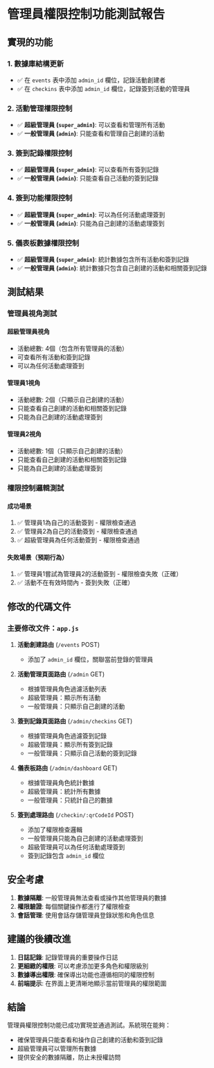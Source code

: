 # 管理員權限控制功能測試報告

## 實現的功能

### 1. 數據庫結構更新
- ✅ 在 `events` 表中添加 `admin_id` 欄位，記錄活動創建者
- ✅ 在 `checkins` 表中添加 `admin_id` 欄位，記錄簽到活動的管理員

### 2. 活動管理權限控制
- ✅ **超級管理員 (`super_admin`)**: 可以查看和管理所有活動
- ✅ **一般管理員 (`admin`)**: 只能查看和管理自己創建的活動

### 3. 簽到記錄權限控制
- ✅ **超級管理員 (`super_admin`)**: 可以查看所有簽到記錄
- ✅ **一般管理員 (`admin`)**: 只能查看自己活動的簽到記錄

### 4. 簽到功能權限控制
- ✅ **超級管理員 (`super_admin`)**: 可以為任何活動處理簽到
- ✅ **一般管理員 (`admin`)**: 只能為自己創建的活動處理簽到

### 5. 儀表板數據權限控制
- ✅ **超級管理員 (`super_admin`)**: 統計數據包含所有活動和簽到記錄
- ✅ **一般管理員 (`admin`)**: 統計數據只包含自己創建的活動和相關簽到記錄

## 測試結果

### 管理員視角測試

#### 超級管理員視角
- 活動總數: 4個（包含所有管理員的活動）
- 可查看所有活動和簽到記錄
- 可以為任何活動處理簽到

#### 管理員1視角
- 活動總數: 2個（只顯示自己創建的活動）
- 只能查看自己創建的活動和相關簽到記錄
- 只能為自己創建的活動處理簽到

#### 管理員2視角
- 活動總數: 1個（只顯示自己創建的活動）
- 只能查看自己創建的活動和相關簽到記錄
- 只能為自己創建的活動處理簽到

### 權限控制邏輯測試

#### 成功場景
1. ✅ 管理員1為自己的活動簽到 - 權限檢查通過
2. ✅ 管理員2為自己的活動簽到 - 權限檢查通過
3. ✅ 超級管理員為任何活動簽到 - 權限檢查通過

#### 失敗場景（預期行為）
1. ✅ 管理員1嘗試為管理員2的活動簽到 - 權限檢查失敗（正確）
2. ✅ 活動不在有效時間內 - 簽到失敗（正確）

## 修改的代碼文件

### 主要修改文件：`app.js`
1. **活動創建路由** (`/events` POST)
   - 添加了 `admin_id` 欄位，關聯當前登錄的管理員

2. **活動管理頁面路由** (`/admin` GET)
   - 根據管理員角色過濾活動列表
   - 超級管理員：顯示所有活動
   - 一般管理員：只顯示自己創建的活動

3. **簽到記錄頁面路由** (`/admin/checkins` GET)
   - 根據管理員角色過濾簽到記錄
   - 超級管理員：顯示所有簽到記錄
   - 一般管理員：只顯示自己活動的簽到記錄

4. **儀表板路由** (`/admin/dashboard` GET)
   - 根據管理員角色統計數據
   - 超級管理員：統計所有數據
   - 一般管理員：只統計自己的數據

5. **簽到處理路由** (`/checkin/:qrCodeId` POST)
   - 添加了權限檢查邏輯
   - 一般管理員只能為自己創建的活動處理簽到
   - 超級管理員可以為任何活動處理簽到
   - 簽到記錄包含 `admin_id` 欄位

## 安全考慮

1. **數據隔離**: 一般管理員無法查看或操作其他管理員的數據
2. **權限驗證**: 每個關鍵操作都進行了權限檢查
3. **會話管理**: 使用會話存儲管理員登錄狀態和角色信息

## 建議的後續改進

1. **日誌記錄**: 記錄管理員的重要操作日誌
2. **更細緻的權限**: 可以考慮添加更多角色和權限級別
3. **數據導出權限**: 確保導出功能也遵循相同的權限控制
4. **前端提示**: 在界面上更清晰地顯示當前管理員的權限範圍

## 結論

管理員權限控制功能已成功實現並通過測試。系統現在能夠：
- 確保管理員只能查看和操作自己創建的活動和簽到記錄
- 超級管理員可以管理所有數據
- 提供安全的數據隔離，防止未授權訪問